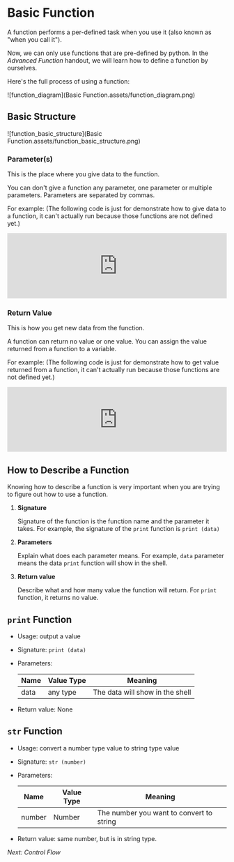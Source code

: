 # Basic Function

A function performs a per-defined task when you use it (also known as "when you call it").

Now, we can only use functions that are pre-defined by python. In the *Advanced Function* handout, we will learn how to define a function by ourselves.

Here's the full process of using a function:

![function_diagram](Basic Function.assets/function_diagram.png)



## Basic Structure

![function_basic_structure](Basic Function.assets/function_basic_structure.png)

### Parameter(s)

This is the place where you give data to the function. 

You can don't give a function any parameter, one parameter or multiple parameters. Parameters are separated by commas.

For example: (The following code is just for demonstrate how to give data to a function, it can't actually run because those functions are not defined yet.)

<iframe src="https://test.pegasis.site/python/editor.html?fileName=1560704797" width="100%" height="150px" frameborder="0" marginwidth="0" marginheight="0" allowfullscreen></iframe>

### Return Value

This is how you get new data from the function.

A function can return no value or one value. You can assign the value returned from a function to a variable.

For example: (The following code is just for demonstrate how to get value returned from a function, it can't actually run because those functions are not defined yet.)

<iframe src="https://test.pegasis.site/python/editor.html?fileName=1560709025" width="100%" height="149px" frameborder="0" marginwidth="0" marginheight="0" allowfullscreen></iframe>

## How to Describe a Function

Knowing how to describe a function is very important when you are trying to figure out how to use a function.

1. **Signature**

   Signature of the function is the function name and the parameter it takes. For example, the signature of the `print` function is `print (data)`

2. **Parameters**

   Explain what does each parameter means. For example, `data` parameter means the data `print` function will show in the shell.

3. **Return value**

   Describe what and how many value the function will return. For `print` function, it returns no value.

## `print` Function

- Usage: output a value

- Signature: `print (data)`

- Parameters:

   | Name | Value Type | Meaning                         |
   | ---- | ---------- | ------------------------------- |
   | data | any type   | The data will show in the shell |

- Return value: None

## `str` Function

- Usage: convert a number type value to string type value

- Signature: `str (number)`

- Parameters:

  | Name   | Value Type | Meaning                                  |
  | ------ | ---------- | ---------------------------------------- |
  | number | Number     | The number you want to convert to string |

- Return value: same number, but is in string type.

*Next: Control Flow*